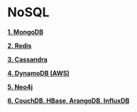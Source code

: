 # NoSQL

**[1. MongoDB](https://github.com/Phungvanquang/Website/blob/main/Database/NoSQL/1.%20MongoDB.md)**

**[2. Redis]()**

**[3. Cassandra]()**

**[4. DynamoDB (AWS)]()**

**[5. Neo4j]()**

**[6. CouchDB, HBase, ArangoDB, InfluxDB]()**
